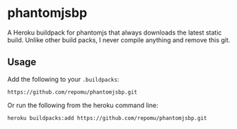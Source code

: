 # phantomjsbp

A Heroku buildpack for phantomjs that always downloads the latest static build.
Unlike other build packs, I never compile anything and remove this git.

## Usage

Add the following to your `.buildpacks`:

```
https://github.com/repomu/phantomjsbp.git
```

Or run the following from the heroku command line:

```
heroku buildpacks:add https://github.com/repomu/phantomjsbp.git
```
